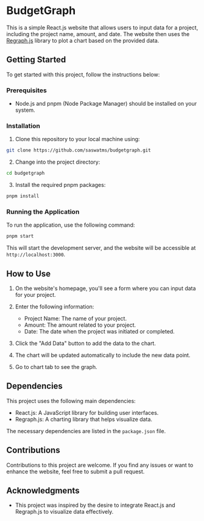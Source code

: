 # BudgetGraph

This is a simple React.js website that allows users to input data for a project, including the project name, amount, and date. The website then uses the [Regraph.js](https://regraph.js.org/) library to plot a chart based on the provided data.

## Getting Started

To get started with this project, follow the instructions below:

### Prerequisites

- Node.js and pnpm (Node Package Manager) should be installed on your system.

### Installation

1. Clone this repository to your local machine using:

```bash
git clone https://github.com/saswatms/budgetgraph.git
```

2. Change into the project directory:

```bash
cd budgetgraph
```

3. Install the required pnpm packages:

```bash
pnpm install
```

### Running the Application

To run the application, use the following command:

```bash
pnpm start
```

This will start the development server, and the website will be accessible at `http://localhost:3000`.

## How to Use

1. On the website's homepage, you'll see a form where you can input data for your project.

2. Enter the following information:

   - Project Name: The name of your project.
   - Amount: The amount related to your project.
   - Date: The date when the project was initiated or completed.

3. Click the "Add Data" button to add the data to the chart.

4. The chart will be updated automatically to include the new data point.

5. Go to chart tab to see the graph.

## Dependencies

This project uses the following main dependencies:

- React.js: A JavaScript library for building user interfaces.
- Regraph.js: A charting library that helps visualize data.

The necessary dependencies are listed in the `package.json` file.

## Contributions

Contributions to this project are welcome. If you find any issues or want to enhance the website, feel free to submit a pull request.

## Acknowledgments

- This project was inspired by the desire to integrate React.js and Regraph.js to visualize data effectively.
